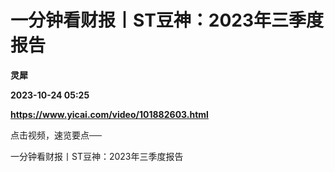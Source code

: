 # 一分钟看财报丨ST豆神：2023年三季度报告
**灵犀**

**2023-10-24 05:25**

**https://www.yicai.com/video/101882603.html**

点击视频，速览要点──

一分钟看财报丨ST豆神：2023年三季度报告